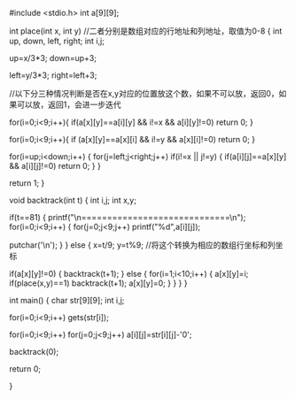 #include <stdio.h>
int a[9][9];
 
int place(int x, int y) //二者分别是数组对应的行地址和列地址，取值为0-8
{
int up, down, left, right;
int i,j;
 
up=x/3*3;
down=up+3;
 
left=y/3*3;
right=left+3;
 
//以下分三种情况判断是否在x,y对应的位置放这个数，如果不可以放，返回0，如果可以放，返回1，会进一步迭代

for(i=0;i<9;i++){
if(a[x][y]==a[i][y] && i!=x && a[i][y]!=0)
return 0;
}
 
for(i=0;i<9;i++){
if (a[x][y]==a[x][i] && i!=y && a[x][i]!=0)
return 0;
}
 
for(i=up;i<down;i++)
{
for(j=left;j<right;j++)
if(i!=x || j!=y)
{
if(a[i][j]==a[x][y] && a[i][j]!=0)
return 0;
}
}
 
return 1;
}
 
 
void backtrack(int t)
{
int i,j;
int x,y;
 
if(t==81)
{
printf("\n=============================\n");
for(i=0;i<9;i++)
{
for(j=0;j<9;j++)
printf("%d",a[i][j]);
 
putchar('\n');
}
}
else
{
x=t/9;
y=t%9; //将这个转换为相应的数组行坐标和列坐标
 
if(a[x][y]!=0)
{
backtrack(t+1);
}
else
{
for(i=1;i<10;i++)
{
a[x][y]=i;
if(place(x,y)==1)
backtrack(t+1);
a[x][y]=0;
}
}
}
}
 
int main()
{
char str[9][9];
int i,j;
 
for(i=0;i<9;i++)
gets(str[i]);
 
for(i=0;i<9;i++)
for(j=0;j<9;j++)
a[i][j]=str[i][j]-'0';

backtrack(0);
 
return 0;
 
}

